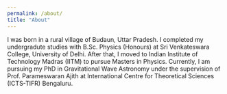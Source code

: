 ```yaml
---
permalink: /about/
title: "About"
---
```


I was born in a rural village of Budaun, Uttar Pradesh. I completed my undergradute studies with B.Sc. Physics (Honours) at Sri Venkateswara College, University of Delhi. After that, I moved to Indian Institute of Technology Madras (IITM) to pursue Masters in Physics. Currently, I am pursuing my PhD in Gravitational Wave Astronomy under the supervision of Prof. Parameswaran Ajith at International Centre for Theoretical Sciences (ICTS-TIFR) Bengaluru.

